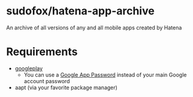 # sudofox/hatena-app-archive

An archive of all versions of any and all mobile apps created by Hatena

# Requirements

- [googleplay](https://github.com/89z/googleplay)
  - You can use a [Google App Password](https://myaccount.google.com/apppasswords) instead of your main Google account password
- aapt (via your favorite package manager)


